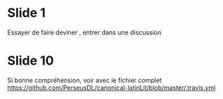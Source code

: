 # Slide 1

Essayer de faire deviner , entrer dans une discussion

# Slide 10

Si bonne compréhension, voir avec le fichier complet https://github.com/PerseusDL/canonical-latinLit/blob/master/.travis.yml